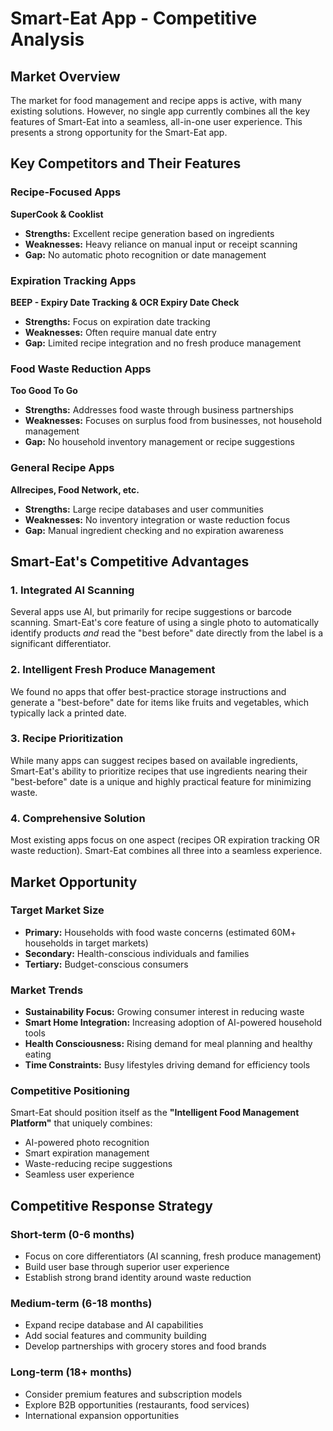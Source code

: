 # Smart-Eat App - Competitive Analysis

## Market Overview
The market for food management and recipe apps is active, with many existing solutions. However, no single app currently combines all the key features of Smart-Eat into a seamless, all-in-one user experience. This presents a strong opportunity for the Smart-Eat app.

## Key Competitors and Their Features

### Recipe-Focused Apps
**SuperCook & Cooklist**
- **Strengths:** Excellent recipe generation based on ingredients
- **Weaknesses:** Heavy reliance on manual input or receipt scanning
- **Gap:** No automatic photo recognition or date management

### Expiration Tracking Apps
**BEEP - Expiry Date Tracking & OCR Expiry Date Check**
- **Strengths:** Focus on expiration date tracking
- **Weaknesses:** Often require manual date entry
- **Gap:** Limited recipe integration and no fresh produce management

### Food Waste Reduction Apps
**Too Good To Go**
- **Strengths:** Addresses food waste through business partnerships
- **Weaknesses:** Focuses on surplus food from businesses, not household management
- **Gap:** No household inventory management or recipe suggestions

### General Recipe Apps
**Allrecipes, Food Network, etc.**
- **Strengths:** Large recipe databases and user communities
- **Weaknesses:** No inventory integration or waste reduction focus
- **Gap:** Manual ingredient checking and no expiration awareness

## Smart-Eat's Competitive Advantages

### 1. Integrated AI Scanning
Several apps use AI, but primarily for recipe suggestions or barcode scanning. Smart-Eat's core feature of using a single photo to automatically identify products *and* read the "best before" date directly from the label is a significant differentiator.

### 2. Intelligent Fresh Produce Management
We found no apps that offer best-practice storage instructions and generate a "best-before" date for items like fruits and vegetables, which typically lack a printed date.

### 3. Recipe Prioritization
While many apps can suggest recipes based on available ingredients, Smart-Eat's ability to prioritize recipes that use ingredients nearing their "best-before" date is a unique and highly practical feature for minimizing waste.

### 4. Comprehensive Solution
Most existing apps focus on one aspect (recipes OR expiration tracking OR waste reduction). Smart-Eat combines all three into a seamless experience.

## Market Opportunity

### Target Market Size
- **Primary:** Households with food waste concerns (estimated 60M+ households in target markets)
- **Secondary:** Health-conscious individuals and families
- **Tertiary:** Budget-conscious consumers

### Market Trends
- **Sustainability Focus:** Growing consumer interest in reducing waste
- **Smart Home Integration:** Increasing adoption of AI-powered household tools
- **Health Consciousness:** Rising demand for meal planning and healthy eating
- **Time Constraints:** Busy lifestyles driving demand for efficiency tools

### Competitive Positioning
Smart-Eat should position itself as the **"Intelligent Food Management Platform"** that uniquely combines:
- AI-powered photo recognition
- Smart expiration management
- Waste-reducing recipe suggestions
- Seamless user experience

## Competitive Response Strategy

### Short-term (0-6 months)
- Focus on core differentiators (AI scanning, fresh produce management)
- Build user base through superior user experience
- Establish strong brand identity around waste reduction

### Medium-term (6-18 months)
- Expand recipe database and AI capabilities
- Add social features and community building
- Develop partnerships with grocery stores and food brands

### Long-term (18+ months)
- Consider premium features and subscription models
- Explore B2B opportunities (restaurants, food services)
- International expansion opportunities 